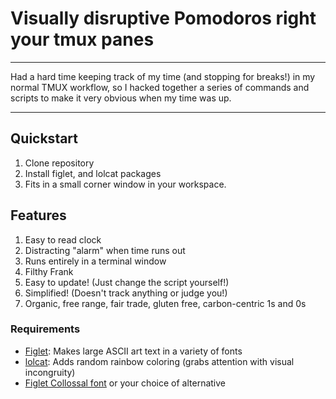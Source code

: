 # Visually disruptive Pomodoros right your tmux panes

***
Had a hard time keeping track of my time (and stopping for breaks!) in my normal TMUX workflow, so I hacked
together a series of commands and scripts to make it very obvious when my time was up.
***

## Quickstart
1. Clone repository
2. Install figlet, and lolcat packages
3. Fits in a small corner window in your workspace.

## Features
1. Easy to read clock
2. Distracting "alarm" when time runs out
3. Runs entirely in a terminal window
4. Filthy Frank
5. Easy to update! (Just change the script yourself!)
6. Simplified! (Doesn't track anything or judge you!)
7. Organic, free range, fair trade, gluten free, carbon-centric 1s and 0s

### Requirements
- [Figlet](http://www.figlet.org): Makes large ASCII art text in a variety of fonts
- [lolcat](https://github.com/busyloop/lolcat): Adds random rainbow coloring (grabs attention with visual incongruity)
- [Figlet Collossal font](http://www.figlet.org/fontdb_example.cgi?font=colossal.flf) or your choice of alternative
